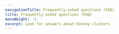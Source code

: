 ```yaml
---
navigationTitle: Frequently-asked questions (FAQ)
title: Frequently-asked questions (FAQ)
menuWeight: -1
excerpt: Look for answers about Konvoy clusters
---
```

